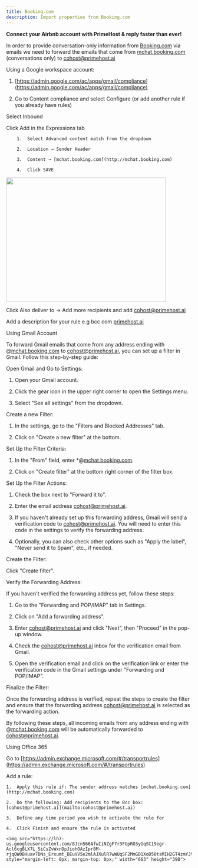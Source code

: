 ```yaml
---
title: Booking.com
description: Import properties from Booking.com
---
```

**Connect your Airbnb account with PrimeHost & reply faster than ever!**

In order to provide conversation-only information from [Booking.com](http://Booking.com) via emails we need to forward the emails that come from [mchat.booking.com](http://mchat.booking.com) (conversations only) to [cohost@primehost.ai](mailto:cohost@primehost.ai)

Using a Google workspace account:

1.  [https://admin.google.com/ac/apps/gmail/compliance](https://admin.google.com/ac/apps/gmail/compliance)
    
2.  Go to Content compliance and select Configure (or add another rule if you already have rules)
    
  Select Inbound
        
  Click Add in the Expressions tab
        
        1.  Select Advanced content match from the dropdown
            
        2.  Location → Sender Header
            
        3.  Content → [mchat.booking.com](http://mchat.booking.com) 
            
        4.  Click SAVE
            

<img src="https://lh7-us.googleusercontent.com/iUEspCpqvTDfP8WaXUFnNwDapp7CZ5IVEC42uCWom_E6a-MdxIE2FYOPJSD9PjGqc8LSh3sZkH8gbANV-5dsMK6D-SsCHvzmK6xXwkfIQmiKHVw_uAUKhJOIo_vTNN-SR2NAMs1lvhU8g6_-s3kx7Xw" style="margin-left: 0px; margin-top: 0px;" width="433" height="336">

Click Also deliver to → Add more recipients and add [cohost@primehost.ai](mailto:cohost@primehost.ai)
    
Add a description for your rule e.g bcc com [primehost.ai](http://primehost.ai)
    

Using Gmail Account

To forward Gmail emails that come from any address ending with @[mchat.booking.com](http://mchat.booking.com) to [cohost@primehost.ai](mailto:cohost@primehost.ai), you can set up a filter in Gmail. Follow this step-by-step guide:

Open Gmail and Go to Settings:

1.  Open your Gmail account.
    
2.  Click the gear icon in the upper right corner to open the Settings menu.
    
3.  Select "See all settings" from the dropdown.
    

Create a new Filter:

1.  In the settings, go to the "Filters and Blocked Addresses" tab.
    
2.  Click on "Create a new filter" at the bottom.
    

Set Up the Filter Criteria:

1.  In the "From" field, enter \*@[mchat.booking.com](http://mchat.booking.com).
    
2.  Click on "Create filter" at the bottom right corner of the filter box.
    

Set Up the Filter Actions:

1.  Check the box next to "Forward it to".
    
2.  Enter the email address [cohost@primehost.ai](mailto:cohost@primehost.ai).
    
3.  If you haven't already set up this forwarding address, Gmail will send a verification code to [cohost@primehost.ai](mailto:cohost@primehost.ai). You will need to enter this code in the settings to verify the forwarding address.
    
4.  Optionally, you can also check other options such as "Apply the label", "Never send it to Spam", etc., if needed.
    

Create the Filter:

Click "Create filter".

  
Verify the Forwarding Address:

If you haven't verified the forwarding address yet, follow these steps:

1.  Go to the "Forwarding and POP/IMAP" tab in Settings.
    
2.  Click on "Add a forwarding address".
    
3.  Enter [cohost@primehost.ai](mailto:cohost@primehost.ai) and click "Next", then "Proceed" in the pop-up window.
    
4.  Check the [cohost@primehost.ai](mailto:cohost@primehost.ai) inbox for the verification email from Gmail.
    
5.  Open the verification email and click on the verification link or enter the verification code in the Gmail settings under "Forwarding and POP/IMAP".
    

Finalize the Filter:

Once the forwarding address is verified, repeat the steps to create the filter and ensure that the forwarding address [cohost@primehost.ai](mailto:cohost@primehost.ai) is selected as the forwarding action.


By following these steps, all incoming emails from any address ending with @[mchat.booking.com](http://mchat.booking.com) will be automatically forwarded to [cohost@primehost.ai](mailto:cohost@primehost.ai).

Using Office 365

Go to [https://admin.exchange.microsoft.com/#/transportrules](https://admin.exchange.microsoft.com/#/transportrules)
    
Add a rule:
    
    1.  Apply this rule if: The sender address matches [mchat.booking.com](http://mchat.booking.com)
        
    2.  Do the following: Add recipients to the Bcc box: [cohost@primehost.ai](mailto:cohost@primehost.ai)
        
    3.  Define any time period you wish to activate the rule for
        
    4.  Click Finish and ensure the rule is activated
    
    <img src="https://lh7-us.googleusercontent.com/8Jcn566AfwIiNZgF7r3FGpRO3yGqSC19egr-Acl6cgBLX7L_5iCsZvWxnDpJiohOAzIpr8M-rjqQW0BHuav7DNs_Erxumt_DEuVV5e2mlAJXulR7wWUqSF2MmGD1XoD50tsMIH2GT4zmYJt8_aCJJPw" style="margin-left: 0px; margin-top: 0px;" width="663" height="398">